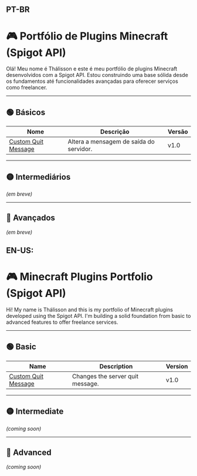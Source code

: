 ## PT-BR
# 🎮 Portfólio de Plugins Minecraft (Spigot API)

Olá! Meu nome é Thálisson e este é meu portfólio de plugins Minecraft desenvolvidos com a Spigot API. Estou construindo uma base sólida desde os fundamentos até funcionalidades avançadas para oferecer serviços como freelancer.

---

## 🟢 Básicos

| Nome | Descrição | Versão |
|------|-----------|--------|
| [Custom Quit Message](./basics/CustomQuitMessage) | Altera a mensagem de saída do servidor. | v1.0 |

---

## 🟡 Intermediários

*(em breve)*

---

## 🔴 Avançados

*(em breve)*


## EN-US:
# 🎮 Minecraft Plugins Portfolio (Spigot API)

Hi! My name is Thálisson and this is my portfolio of Minecraft plugins developed using the Spigot API. I'm building a solid foundation from basic to advanced features to offer freelance services.

---

## 🟢 Basic

| Name | Description | Version |
|------|-------------|---------|
| [Custom Quit Message](./basics/CustomQuitMessage) | Changes the server quit message. | v1.0 |

---

## 🟡 Intermediate

*(coming soon)*

---

## 🔴 Advanced

*(coming soon)*
